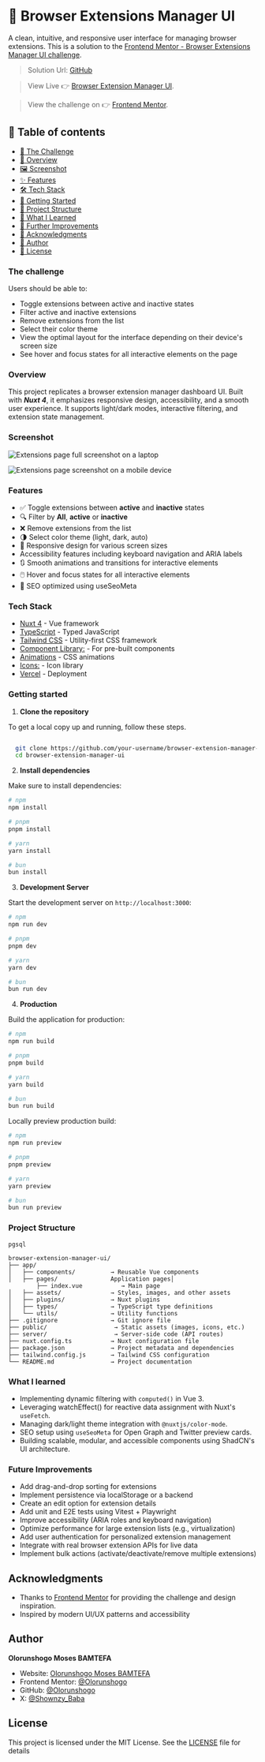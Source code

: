 
# 🚀 Browser Extensions Manager UI
A clean, intuitive, and responsive user interface for managing browser extensions. This is a solution to the [Frontend Mentor - Browser Extensions Manager UI challenge](https://www.frontendmentor.io/challenges/browser-extension-manager-ui-yNZnOfsMAp).

>Solution Url: [GitHub](https://github.com/Olorunshogo/browser-extension-manager-ui)

> View Live 👉 [Browser Extension Manager UI](https://bem-ui.vercel.app/). 

> View the challenge on 👉 [Frontend Mentor](https://www.frontendmentor.io/challenges/browser-extension-manager-ui-yNZnOfsMAp).




## 📌 Table of contents
- [🧪 The Challenge](#the-challenge)
- [📖 Overview](#overview)
- [🖼️ Screenshot](#screenshot)
- [✨ Features](#features)
- [🛠️ Tech Stack](#tech-stack)
- [🚀 Getting Started](#getting-started)
- [📁 Project Structure](#project-structure)
- [🧠 What I Learned](#what-i-learned)
- [🔮 Further Improvements](#further-improvements)
- [📣 Acknowledgments](#acknowledgments)
- [👤 Author](#author)
- [📝 License](#license)



### The challenge

Users should be able to:

- Toggle extensions between active and inactive states
- Filter active and inactive extensions
- Remove extensions from the list
- Select their color theme
- View the optimal layout for the interface depending on their device's screen size
- See hover and focus states for all interactive elements on the page


### Overview
This project replicates a browser extension manager dashboard UI. Built with ***Nuxt 4***, it emphasizes responsive design, accessibility, and a smooth user experience. It supports light/dark modes, interactive filtering, and extension state management.


### Screenshot

![Extensions page full screenshot on a laptop](public/images/Extensions-full-laptop.png)

![Extensions page screenshot on a mobile device](public/images/Extensions-mobile.png)


### Features
- ✅ Toggle extensions between **active** and **inactive** states
- 🔍 Filter by **All**, **active** or **inactive**
- ❌ Remove extensions from the list
- 🌗 Select color theme (light, dark, auto)
- 🧩 Responsive design for various screen sizes
- Accessibility features including keyboard navigation and ARIA labels
- 🔃 Smooth animations and transitions for interactive elements 
- 🖱️ Hover and focus states for all interactive elements
- 🔧 SEO optimized using useSeoMeta


### Tech Stack

- [Nuxt 4](https://nuxt.com/) - Vue framework
- [TypeScript](https://www.typescriptlang.org/) - Typed JavaScript
- [Tailwind CSS](https://tailwindcss.com/) - Utility-first CSS framework
- [Component Library:](https://ui.shadcn.com/) - For pre-built components
- [Animations](https://www.npmjs.com/package/tw-animate-css) - CSS animations
- [Icons:](https://lucide.dev/guide/packages/lucide-vue-next) - Icon library
- [Vercel](https://vercel.com/) - Deployment


### Getting started

1. **Clone the repository**

To get a local copy up and running, follow these steps.

  ```bash

    git clone https://github.com/your-username/browser-extension-manager-ui.git
    cd browser-extension-manager-ui
  ```

2. **Install dependencies**

Make sure to install dependencies:
```bash
# npm
npm install

# pnpm
pnpm install

# yarn
yarn install

# bun
bun install
```
3. **Development Server**

Start the development server on `http://localhost:3000`:

```bash
# npm
npm run dev

# pnpm
pnpm dev

# yarn
yarn dev

# bun
bun run dev
```

4. **Production**

Build the application for production:

```bash
# npm
npm run build

# pnpm
pnpm build

# yarn
yarn build

# bun
bun run build
```

Locally preview production build:

```bash
# npm
npm run preview

# pnpm
pnpm preview

# yarn
yarn preview

# bun
bun run preview
```

### Project Structure
```
pgsql

browser-extension-manager-ui/
├── app/
│   ├── components/          → Reusable Vue components
│   ├── pages/               Application pages│  
        ├── index.vue           → Main page
│   ├── assets/              → Styles, images, and other assets
│   ├── plugins/             → Nuxt plugins
│   ├── types/               → TypeScript type definitions
│   └── utils/               → Utility functions
├── .gitignore               → Git ignore file
├── public/                   → Static assets (images, icons, etc.)
├── server/                   → Server-side code (API routes)
├── nuxt.config.ts           → Nuxt configuration file
├── package.json             → Project metadata and dependencies
├── tailwind.config.js       → Tailwind CSS configuration
└── README.md                → Project documentation

```


### What I learned

- Implementing dynamic filtering with `computed()` in Vue 3.
- Leveraging watchEffect() for reactive data assignment with Nuxt's `useFetch`.
- Managing dark/light theme integration with `@nuxtjs/color-mode`.
- SEO setup using `useSeoMeta` for Open Graph and Twitter preview cards.
- Building scalable, modular, and accessible components using ShadCN's UI architecture.


### Future Improvements

- Add drag-and-drop sorting for extensions
- Implement persistence via localStorage or a backend
- Create an edit option for extension details
- Add unit and E2E tests using Vitest + Playwright
- Improve accessibility (ARIA roles and keyboard navigation)
- Optimize performance for large extension lists (e.g., virtualization)
- Add user authentication for personalized extension management
- Integrate with real browser extension APIs for live data
- Implement bulk actions (activate/deactivate/remove multiple extensions)

## Acknowledgments
- Thanks to [Frontend Mentor](https://www.frontendmentor.io/) for providing the challenge and design inspiration.
- Inspired by modern UI/UX patterns and accessibility



## Author

**Olorunshogo Moses BAMTEFA**

- Website: [Olorunshogo Moses BAMTEFA](https://shogo-portfolio-ebon.vercel.app/)
- Frontend Mentor: [@Olorunshogo](https://www.frontendmentor.io/profile/Olorunshogo)
- GitHub: [@Olorunshogo](https://www.github.com/Olorunshogo)
- X: [@Shownzy_Baba](https://x.com/Shownzy_Baba?t=xtjNwZi99l7X8Zqp4KJ4cA&s=08)



## License

This project is licensed under the MIT License. See the [LICENSE](LICENSE) file for details